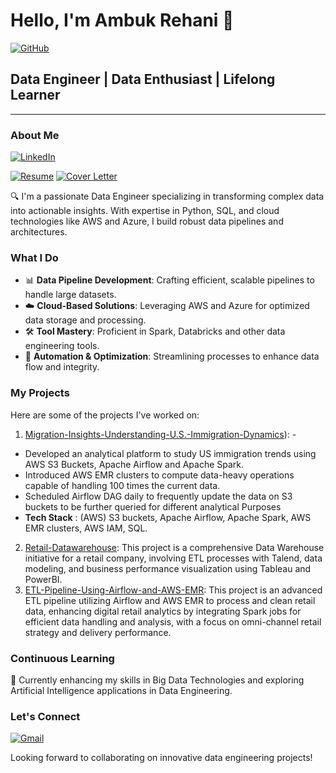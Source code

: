 # Hello, I'm Ambuk Rehani 👋


[![GitHub](https://img.shields.io/badge/GitHub-000000?style=for-the-badge&logo=GitHub&logoColor=white)](https://github.com/ambuk)


## Data Engineer | Data Enthusiast | Lifelong Learner

---

### About Me 

[![LinkedIn](https://img.shields.io/badge/LinkedIn-0077B5?style=for-the-badge&logo=linkedin&logoColor=white)](https://www.linkedin.com/in/ambuk-rehani/)

[![Resume](https://img.shields.io/badge/Resume-Download-blue)](https://drive.google.com/file/d/1qF3-R_vc5iI0kWmYGfXshnHZDJ1_Bm1b/view?usp=drive_link) [![Cover Letter](https://img.shields.io/badge/Cover%20Letter-Download-brightgreen)](https://drive.google.com/file/d/1_TMEBGV3GbYQHWh0RRyy5uJMtmZa9j9s/view?usp=drive_link)


🔍 I'm a passionate Data Engineer specializing in transforming complex data into actionable insights. With expertise in Python, SQL, and cloud technologies like AWS and Azure, I build robust data pipelines and architectures.

### What I Do
- 📊 **Data Pipeline Development**: Crafting efficient, scalable pipelines to handle large datasets.
- ☁️ **Cloud-Based Solutions**: Leveraging AWS and Azure for optimized data storage and processing.
- 🛠️ **Tool Mastery**: Proficient in Spark, Databricks and other data engineering tools.
- 🤖 **Automation & Optimization**: Streamlining processes to enhance data flow and integrity.

### My Projects
Here are some of the projects I've worked on:
1. [Migration-Insights-Understanding-U.S.-Immigration-Dynamics](https://github.com/ambuk/Migration-Insights-Understanding-U.S.-Immigration-Dynamics)): -
- Developed an analytical platform to study US immigration trends using AWS S3 Buckets, Apache Airflow and Apache Spark.
- Introduced AWS EMR clusters to compute data-heavy operations capable of handling 100 times the current data.
- Scheduled Airflow DAG daily to frequently update the data on S3 buckets to be further queried for different analytical Purposes
- **Tech Stack** : (AWS) S3 buckets, Apache Airflow, Apache Spark, AWS EMR clusters, AWS IAM, SQL.

2. [Retail-Datawarehouse](https://github.com/ambuk/Retail-Datawarehouse): This project is a comprehensive Data Warehouse initiative for a retail company, involving ETL processes with Talend, data modeling, and business performance visualization using Tableau and PowerBI.
3. [ETL-Pipeline-Using-Airflow-and-AWS-EMR](https://github.com/ambuk/ETL-Pipeline-Using-Airflow-and-AWS-EMR): This project is an advanced ETL pipeline utilizing Airflow and AWS EMR to process and clean retail data, enhancing digital retail analytics by integrating Spark jobs for efficient data handling and analysis, with a focus on omni-channel retail strategy and delivery performance.

### Continuous Learning
🌱 Currently enhancing my skills in Big Data Technologies and exploring Artificial Intelligence applications in Data Engineering.

### Let's Connect

[![Gmail](https://img.shields.io/badge/Gmail-D14836?style=for-the-badge&logo=gmail&logoColor=white)](mailto:arehani@asu.edu)

Looking forward to collaborating on innovative data engineering projects!
